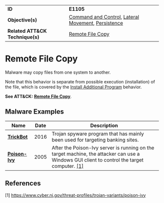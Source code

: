 |||
|---------|------------------------|
|**ID**|**E1105**|
|**Objective(s)**|[Command and Control](https://github.com/MBCProject/mbc-markdown/tree/master/command-and-control), [Lateral Movement](https://github.com/MBCProject/mbc-markdown/tree/master/lateral-movement), [Persistence](https://github.com/MBCProject/mbc-markdown/tree/master/persistence)|
|**Related ATT&CK Technique(s)**|[Remote File Copy](https://attack.mitre.org/techniques/T1105/)|

Remote File Copy
================
Malware may copy files from one system to another. 

Note that this behavior is separate from possible execution (installation) of the file, which is covered by the [Install Additional Program](https://github.com/MBCProject/mbc-markdown/blob/master/execution/install-prog.md) behavior. 

**See ATT&CK:** [**Remote File Copy**](https://attack.mitre.org/techniques/T1105/).

Malware Examples
----------------
|Name|Date|Description|
|-----------------------------|-----------|-----------------------------|
|[**TrickBot**](https://github.com/MBCProject/mbc-markdown/tree/master/xample-malware/trickbot.md)|2016|Trojan spyware program that has mainly been used for targeting banking sites.|
|[**Poison-Ivy**](https://github.com/MBCProject/mbc-markdown/tree/master/xample-malware/poison-ivy.md)|2005|After the Poison-Ivy server is running on the target machine, the attacker can use a Windows GUI client to control the target computer. [[1]](#1)|

References
----------
<a name="1">[1]</a> https://www.cyber.nj.gov/threat-profiles/trojan-variants/poison-ivy
